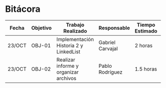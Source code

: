 # Bitácora

| Fecha  | Objetivo  | Trabajo Realizado | Responsable | Tiempo Estimado | Tiempo Real |
|--------|-----------|-------------------|-------------|-----------------|-------------|
| 23/OCT | OBJ-01    | Implementación Historia 2 y LinkedList| Gabriel Carvajal     | 2 horas  | 2.5 horas |
| 23/OCT | OBJ-02    | Realizar informe y organizar archivos | Pablo Rodríguez |  1.5 horas | 1.5 horas |
